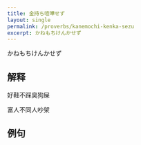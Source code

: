 ```yaml
---
title: 金持ち喧嘩せず
layout: single
permalink: /proverbs/kanemochi-kenka-sezu
excerpt: かねもちけんかせず
---
```


かねもちけんかせず

## 解释

好鞋不踩臭狗屎

富人不同人吵架

## 例句

